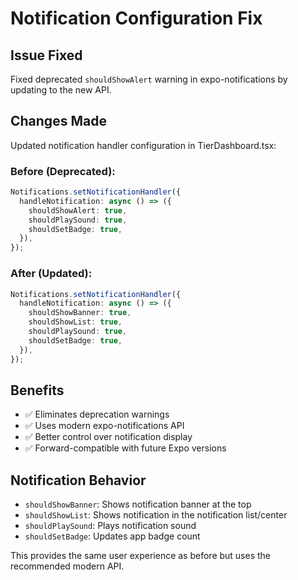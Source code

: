 # Notification Configuration Fix

## Issue Fixed
Fixed deprecated `shouldShowAlert` warning in expo-notifications by updating to the new API.

## Changes Made
Updated notification handler configuration in TierDashboard.tsx:

### Before (Deprecated):
```typescript
Notifications.setNotificationHandler({
  handleNotification: async () => ({
    shouldShowAlert: true,
    shouldPlaySound: true,
    shouldSetBadge: true,
  }),
});
```

### After (Updated):
```typescript
Notifications.setNotificationHandler({
  handleNotification: async () => ({
    shouldShowBanner: true,
    shouldShowList: true,
    shouldPlaySound: true,
    shouldSetBadge: true,
  }),
});
```

## Benefits
- ✅ Eliminates deprecation warnings
- ✅ Uses modern expo-notifications API
- ✅ Better control over notification display
- ✅ Forward-compatible with future Expo versions

## Notification Behavior
- `shouldShowBanner`: Shows notification banner at the top
- `shouldShowList`: Shows notification in the notification list/center
- `shouldPlaySound`: Plays notification sound
- `shouldSetBadge`: Updates app badge count

This provides the same user experience as before but uses the recommended modern API.
